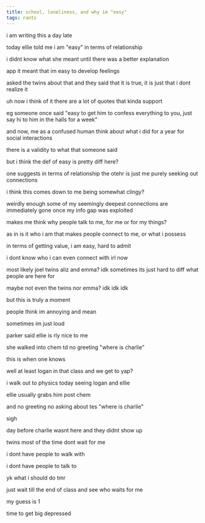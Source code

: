 ```yaml
---
title: school, loneliness, and why im "easy"
tags: rants
---
```


i am writing this a day late

today ellie told me i am "easy" in terms of relationship

i didnt know what she meant until there was a better explanation

app it meant that im easy to develop feelings

asked the twins about that and they said that it is true, it is just that i dont realize it

uh now i think of it there are a lot of quotes that kinda support

eg someone once said "easy to get him to confess everything to you, just say hi to him in the halls for a week"

and now, me as a confused human think about what i did for a year for social interactions

there is a validity to what that someone said

but i think the def of easy is pretty diff here?

one suggests in terms of relationship the otehr is just me purely seeking out connections

i think this comes down to me being somewhat clingy?

weirdly enough some of my seemingly deepest connections are immediately gone once my info gap was exploited

makes me think why people talk to me, for me or for my things?

as in is it who i am that makes people connect to me, or what i possess

in terms of getting value, i am easy, hard to admit

i dont know who i can even connect with irl now

most likely joel twins aliz and emma? idk sometimes its just hard to diff what people are here for

maybe not even the twins nor emma? idk idk idk

but this is truly a moment

people think im annoying and mean

sometimes im just loud

parker said ellie is rly nice to me

she walked into chem td no greeting "where is charlie"

this is when one knows

well at least logan in that class and we get to yap?

i walk out to physics today seeing logan and ellie 

ellie usually grabs him post chem 

and no greeting no asking about tes "where is charlie"

sigh

day before charlie wasnt here and they didnt show up

twins most of the time dont wait for me

i dont have people to walk with

i dont have people to talk to

yk what i should do tmr

just wait till the end of class and see who waits for me

my guess is 1

time to get big depressed
